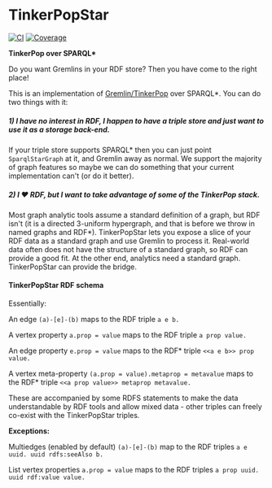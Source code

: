 # TinkerPopStar

[![CI](https://api.travis-ci.org/pulquero/tinkerpopstar.svg?branch=latest)](https://travis-ci.org/pulquero/tinkerpopstar)
[![Coverage](https://codecov.io/github/pulquero/tinkerpopstar/coverage.svg?branch=latest)](https://codecov.io/gh/pulquero/tinkerpopstar/)

**TinkerPop over SPARQL\***

Do you want Gremlins in your RDF store? Then you have come to the right place!

This is an implementation of [Gremlin/TinkerPop](https://tinkerpop.apache.org/) over SPARQL*. You can do two things with it:

##### 1) I have no interest in RDF, I happen to have a triple store and just want to use it as a storage back-end.
  
If your triple store supports SPARQL* then you can just point `SparqlStarGraph` at it, and Gremlin away as normal.
We support the majority of graph features so maybe we can do something that your current implementation can't (or do it better).

##### 2) I ❤️ RDF, but I want to take advantage of some of the TinkerPop stack.

Most graph analytic tools assume a standard definition of a graph, but RDF isn't (it is a directed 3-uniform hypergraph,
and that is before we throw in named graphs and RDF*).
TinkerPopStar lets you expose a slice of your RDF data as a standard graph and use Gremlin to process it.
Real-world data often does not have the structure of a standard graph, so RDF can provide a good fit.
At the other end, analytics need a standard graph. TinkerPopStar can provide the bridge.

#### TinkerPopStar RDF schema

Essentially:

An edge `(a)-[e]-(b)` maps to the RDF triple `a e b.`

A vertex property `a.prop = value` maps to the RDF triple `a prop value.`

An edge property `e.prop = value` maps to the RDF* triple `<<a e b>> prop value.`

A vertex meta-property `(a.prop = value).metaprop = metavalue` maps to the RDF* triple `<<a prop value>> metaprop metavalue.`

These are accompanied by some RDFS statements to make the data understandable by RDF tools and allow mixed data - other triples can freely co-exist with the TinkerPopStar triples.

**Exceptions:**

Multiedges (enabled by default) `(a)-[e]-(b)` map to the RDF triples `a e uuid. uuid rdfs:seeAlso b.`

List vertex properties `a.prop = value` maps to the RDF triples `a prop uuid. uuid rdf:value value.`
